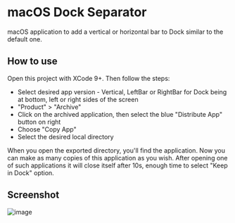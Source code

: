 # macOS Dock Separator
macOS application to add a vertical or horizontal bar to Dock similar to the default one.

## How to use
Open this project with XCode 9+. Then follow the steps:

- Select desired app version - Vertical, LeftBar or RightBar for Dock being at bottom, left or right sides of the screen
- "Product" > "Archive"
- Click on the archived application, then select the blue "Distribute App" button on right
- Choose "Copy App"
- Select the desired local directory

When you open the exported directory, you'll find the application.
Now you can make as many copies of this application as you wish. After opening one of such applications it will close itself after 10s, enough time to select "Keep in Dock" option.

## Screenshot

![image](img/screenshot.png)
